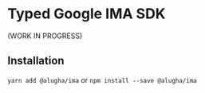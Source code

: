 # Typed Google IMA SDK

(WORK IN PROGRESS)

## Installation

`yarn add @alugha/ima` or `npm install --save @alugha/ima`
